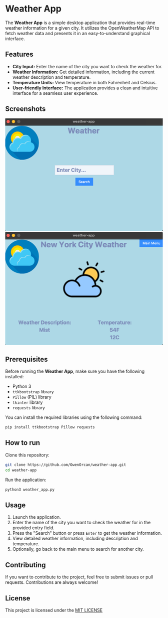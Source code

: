 # Weather App

The **Weather App** is a simple desktop application that provides real-time weather information for a given city. It utilizes the OpenWeatherMap API to fetch weather data and presents it in an easy-to-understand graphical interface.

## Features

- **City Input:** Enter the name of the city you want to check the weather for.
- **Weather Information:** Get detailed information, including the current weather description and temperature.
- **Temperature Units:** View temperature in both Fahrenheit and Celsius.
- **User-friendly Interface:** The application provides a clean and intuitive interface for a seamless user experience.

## Screenshots

![Weather App Screenshot](screenshots/1.png)
![Weather App Screenshot](screenshots/2.png)

## Prerequisites

Before running the **Weather App**, make sure you have the following installed:

- Python 3
- `ttkbootstrap` library
- `Pillow` (PIL) library
- `tkinter` library
- `requests` library

You can install the required libraries using the following command:

```bash
pip install ttkbootstrap Pillow requests
```
## How to run

Clone this repository:
```bash
git clone https://github.com/OwenOrcan/weather-app.git
cd weather-app
```
Run the application:
```bash
python3 weather_app.py 
```
## Usage
1. Launch the application.
2. Enter the name of the city you want to check the weather for in the provided entry field.
3. Press the "Search" button or press `Enter` to get the weather information.
4. View detailed weather information, including description and temperature.
5. Optionally, go back to the main menu to search for another city.

## Contributing
If you want to contribute to the project, feel free to submit issues or pull requests. Contributions are always welcome!

## License
This project is licensed under the [MIT LICENSE](https://github.com/OwenOrcan/weather-app?tab=MIT-1-ov-file)



